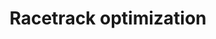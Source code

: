 ---
link: /designopt/projects/2015/desopt_2015_03.pdf
title: Racetrack optimization
authors: F. Gadau, L. Jaramillo, M. Lin, B. Thompson
year: 2015
categories: opt_studentproject
---